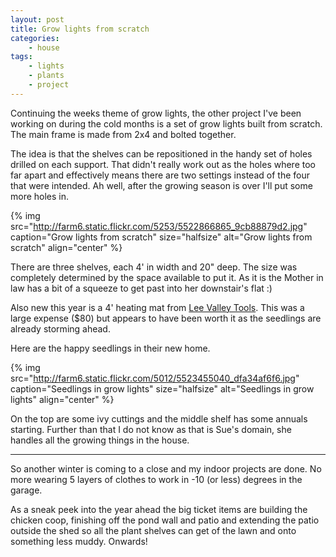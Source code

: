 ```yaml
---
layout: post
title: Grow lights from scratch
categories:
    - house
tags:
    - lights
    - plants
    - project
---
```


Continuing the weeks theme of grow lights, the other project I've been working on during the cold months is a set of grow lights built from scratch. The main frame is made from 2x4 and bolted together.

The idea is that the shelves can be repositioned in the handy set of holes drilled on each support. That didn't really work out as the holes where too far apart and effectively means there are two settings instead of the four that were intended. Ah well, after the growing season is over I'll put some more holes in.

{% img src="http://farm6.static.flickr.com/5253/5522866865_9cb88879d2.jpg" caption="Grow lights from scratch" size="halfsize" alt="Grow lights from scratch" align="center" %}

There are three shelves, each 4' in width and 20" deep. The size was completely determined by the space available to put it. As it is the Mother in law has a bit of a squeeze to get past into her downstair's flat :)

Also new this year is a 4' heating mat from [Lee Valley Tools](http://www.leevalley.com/). This was a large expense ($80) but appears to have been worth it as the seedlings are already storming ahead.

Here are the happy seedlings in their new home.

{% img src="http://farm6.static.flickr.com/5012/5523455040_dfa34af6f6.jpg" caption="Seedlings in grow lights" size="halfsize" alt="Seedlings in grow lights" align="center" %}

On the top are some ivy cuttings and the middle shelf has some annuals starting. Further than that I do not know as that is Sue's domain, she handles all the growing things in the house.

<hr/>

So another winter is coming to a close and my indoor projects are done. No more wearing 5 layers of clothes to work in -10 (or less) degrees in the garage.

As a sneak peek into the year ahead the big ticket items are building the chicken coop, finishing off the pond wall and patio and extending the patio outside the shed so all the plant shelves can get of the lawn and onto something less muddy. Onwards!